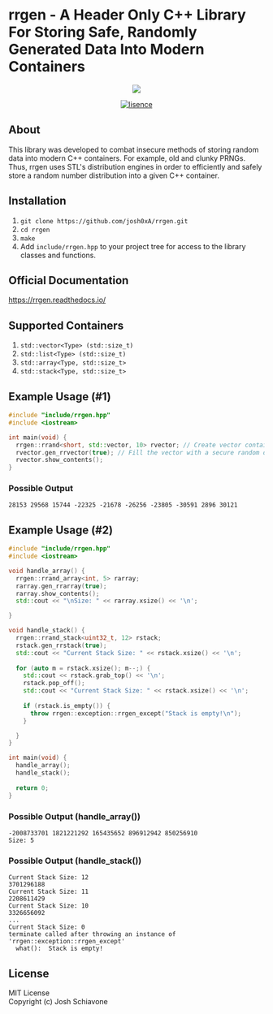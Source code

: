 # rrgen - A Header Only C++ Library For Storing Safe, Randomly Generated Data Into Modern Containers 

<p align="center">
  <img src="https://github.com/josh0xA/rrgen/blob/main/docs/rrgen_logo.png?raw=true">
</p>

<p align="center">
    <a href="https://lbesson.mit-license.org/" target="_blank"><img src="https://img.shields.io/badge/License-MIT-blue.svg" alt="lisence" /></a>
</p>

## About
This library was developed to combat insecure methods of storing random data into modern C++ containers. For example, old and clunky PRNGs. Thus, rrgen uses STL's distribution engines in order to efficiently and safely store a random number distribution into a given C++ container. 

## Installation
1) ``git clone https://github.com/josh0xA/rrgen.git`` <br/>
2) ``cd rrgen``<br/>
3) ``make``<br/>
4) Add ``include/rrgen.hpp`` to your project tree for access to the library classes and functions.<br/>

## Official Documentation
https://rrgen.readthedocs.io/

## Supported Containers
1) ``std::vector<Type> (std::size_t)``<br/>
2) ``std::list<Type> (std::size_t)``<br/>
3) ``std::array<Type, std::size_t>``<br/>
4) ``std::stack<Type, std::size_t>``<br/>

## Example Usage (#1)
```cpp
#include "include/rrgen.hpp"
#include <iostream>

int main(void) {
  rrgen::rrand<short, std::vector, 10> rvector; // Create vector container (size=10) containing integers
  rvector.gen_rrvector(true); // Fill the vector with a secure random distribution of integers
  rvector.show_contents();
}

```
### Possible Output
```
28153 29568 15744 -22325 -21678 -26256 -23805 -30591 2896 30121
```
## Example Usage (#2)
```cpp
#include "include/rrgen.hpp"
#include <iostream>

void handle_array() {
  rrgen::rrand_array<int, 5> rarray;
  rarray.gen_rrarray(true);
  rarray.show_contents();
  std::cout << "\nSize: " << rarray.xsize() << '\n';

}

void handle_stack() {
  rrgen::rrand_stack<uint32_t, 12> rstack; 
  rstack.gen_rrstack(true); 
  std::cout << "Current Stack Size: " << rstack.xsize() << '\n';
  
  for (auto m = rstack.xsize(); m--;) {
    std::cout << rstack.grab_top() << '\n';
    rstack.pop_off();
    std::cout << "Current Stack Size: " << rstack.xsize() << '\n';
    
    if (rstack.is_empty()) {
      throw rrgen::exception::rrgen_except("Stack is empty!\n");
    }

  }
}

int main(void) {
  handle_array();
  handle_stack();
   
  return 0;
}
```

### Possible Output (handle_array())
```
-2008733701 1821221292 165435652 896912942 850256910 
Size: 5
```
### Possible Output (handle_stack())
```
Current Stack Size: 12
3701296188
Current Stack Size: 11
2208611429
Current Stack Size: 10
3326656092
...
Current Stack Size: 0
terminate called after throwing an instance of 'rrgen::exception::rrgen_except'
  what():  Stack is empty!

```

## License 
MIT License <br/>
Copyright (c) Josh Schiavone 
